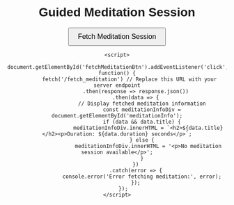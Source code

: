 <!DOCTYPE html>
<html lang="en">
<head>
    <meta charset="UTF-8">
    <title>Meditation Session</title>
    <style>
        /* Some basic styles for the page */
        body {
            font-family: Arial, sans-serif;
            text-align: center;
            margin: 50px;
        }
        button {
            padding: 10px 20px;
            font-size: 16px;
            cursor: pointer;
        }
    </style>
</head>
<body>
    <h1>Guided Meditation Session</h1>
    <button id="fetchMeditationBtn">Fetch Meditation Session</button>
    <div id="meditationInfo"></div>

    <script>
        document.getElementById('fetchMeditationBtn').addEventListener('click', function() {
            fetch('/fetch_meditation') // Replace this URL with your server endpoint
                .then(response => response.json())
                .then(data => {
                    // Display fetched meditation information
                    const meditationInfoDiv = document.getElementById('meditationInfo');
                    if (data && data.title) {
                        meditationInfoDiv.innerHTML = `<h2>${data.title}</h2><p>Duration: ${data.duration} seconds</p>`;
                    } else {
                        meditationInfoDiv.innerHTML = '<p>No meditation session available</p>';
                    }
                })
                .catch(error => {
                    console.error('Error fetching meditation:', error);
                });
        });
    </script>
</body>
</html>

